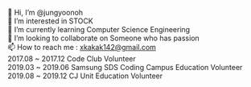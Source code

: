 👋 Hi, I’m @jungyoonoh  
👀 I’m interested in STOCK  
🌱 I’m currently learning Computer Science Engineering  
💞️ I’m looking to collaborate on Someone who has passion  
📫 How to reach me : xkakak142@gmail.com  
2017.08 ~ 2017.12 Code Club Volunteer  
2019.03 ~ 2019.06 Samsung SDS Coding Campus Education Volunteer   
2019.08 ~ 2019.12 CJ Unit Education Volunteer  

<!---
jungyoonoh/jungyoonoh is a ✨ special ✨ repository because its `README.md` (this file) appears on your GitHub profile.
You can click the Preview link to take a look at your changes.
--->
